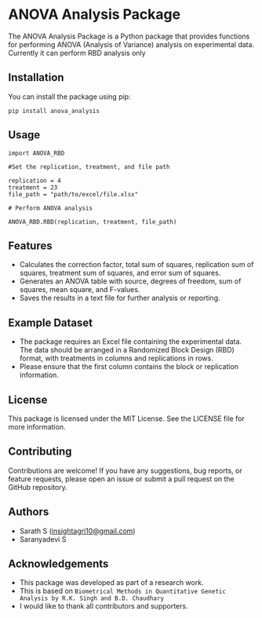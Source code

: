 # ANOVA Analysis Package

The ANOVA Analysis Package is a Python package that provides functions for performing ANOVA (Analysis of Variance) analysis on experimental data.
Currently it can perform RBD analysis only

## Installation

You can install the package using pip:

```
pip install anova_analysis
```
## Usage

```
import ANOVA_RBD

#Set the replication, treatment, and file path

replication = 4
treatment = 23
file_path = "path/to/excel/file.xlsx"

# Perform ANOVA analysis

ANOVA_RBD.RBD(replication, treatment, file_path)
```
## Features

- Calculates the correction factor, total sum of squares, replication sum of squares, treatment sum of squares, and error sum of squares.
- Generates an ANOVA table with source, degrees of freedom, sum of squares, mean square, and F-values.
- Saves the results in a text file for further analysis or reporting.

## Example Dataset

- The package requires an Excel file containing the experimental data. The data should be arranged in a Randomized Block Design (RBD) format, with treatments in columns and replications in rows. 
- Please ensure that the first column contains the block or replication information.

## License
This package is licensed under the MIT License. See the LICENSE file for more information.

## Contributing
Contributions are welcome! If you have any suggestions, bug reports, or feature requests, please open an issue or submit a pull request on the GitHub repository.

## Authors
- Sarath S (insightagri10@gmail.com)
- Saranyadevi S

## Acknowledgements

- This package was developed as part of a research work. 
- This is based on ```Biometrical Methods in Quantitative Genetic Analysis by R.K. Singh and B.D. Chaudhary```
- I would like to thank all contributors and supporters.
